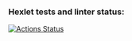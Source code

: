 ### Hexlet tests and linter status:
[![Actions Status](https://github.com/rampush/frontend-project-44/workflows/hexlet-check/badge.svg)](https://github.com/rampush/frontend-project-44/actions)